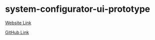 # system-configurator-ui-prototype

[Website Link](https://johnnylaicode.github.io/system-configurator-ui-prototype/)

[GitHub Link](https://github.com/johnnylaicode/system-configurator-ui-prototype/)
